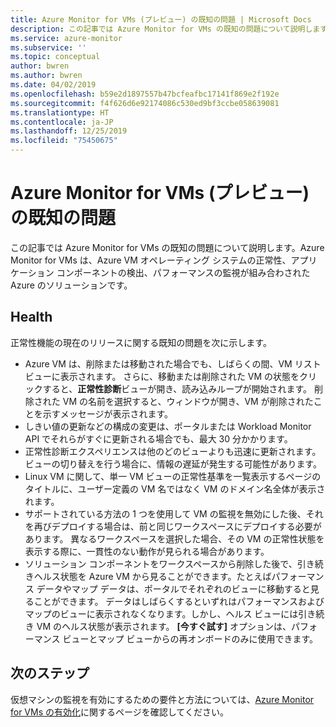 ```yaml
---
title: Azure Monitor for VMs (プレビュー) の既知の問題 | Microsoft Docs
description: この記事では Azure Monitor for VMs の既知の問題について説明します。Azure Monitor for VMs は、Azure VM オペレーティング システムの正常性、アプリケーションの依存関係の検出、パフォーマンスの監視が組み合わされた Azure のソリューションです。
ms.service: azure-monitor
ms.subservice: ''
ms.topic: conceptual
author: bwren
ms.author: bwren
ms.date: 04/02/2019
ms.openlocfilehash: b59e2d1897557b47bcfeafbc17141f869e2f192e
ms.sourcegitcommit: f4f626d6e92174086c530ed9bf3ccbe058639081
ms.translationtype: HT
ms.contentlocale: ja-JP
ms.lasthandoff: 12/25/2019
ms.locfileid: "75450675"
---
```

# <a name="known-issues-with-azure-monitor-for-vms-preview"></a>Azure Monitor for VMs (プレビュー) の既知の問題

この記事では Azure Monitor for VMs の既知の問題について説明します。Azure Monitor for VMs は、Azure VM オペレーティング システムの正常性、アプリケーション コンポーネントの検出、パフォーマンスの監視が組み合わされた Azure のソリューションです。 

## <a name="health"></a>Health 
正常性機能の現在のリリースに関する既知の問題を次に示します。

- Azure VM は、削除または移動された場合でも、しばらくの間、VM リスト ビューに表示されます。 さらに、移動または削除された VM の状態をクリックすると、**正常性診断**ビューが開き、読み込みループが開始されます。 削除された VM の名前を選択すると、ウィンドウが開き、VM が削除されたことを示すメッセージが表示されます。
- しきい値の更新などの構成の変更は、ポータルまたは Workload Monitor API でそれらがすぐに更新される場合でも、最大 30 分かかります。 
- 正常性診断エクスペリエンスは他のどのビューよりも迅速に更新されます。 ビューの切り替えを行う場合に、情報の遅延が発生する可能性があります。 
- Linux VM に関して、単一 VM ビューの正常性基準を一覧表示するページのタイトルに、ユーザー定義の VM 名ではなく VM のドメイン名全体が表示されます。 
- サポートされている方法の 1 つを使用して VM の監視を無効にした後、それを再びデプロイする場合は、前と同じワークスペースにデプロイする必要があります。 異なるワークスペースを選択した場合、その VM の正常性状態を表示する際に、一貫性のない動作が見られる場合があります。
- ソリューション コンポーネントをワークスペースから削除した後で、引き続きヘルス状態を Azure VM から見ることができます。たとえばパフォーマンス データやマップ データは、ポータルでそれぞれのビューに移動すると見ることができます。 データはしばらくするといずれはパフォーマンスおよびマップのビューに表示されなくなります。しかし、ヘルス ビューには引き続き VM のヘルス状態が表示されます。 **[今すぐ試す]** オプションは、パフォーマンス ビューとマップ ビューからの再オンボードのみに使用できます。

## <a name="next-steps"></a>次のステップ
仮想マシンの監視を有効にするための要件と方法については、[Azure Monitor for VMs の有効化](vminsights-enable-overview.md)に関するページを確認してください。
